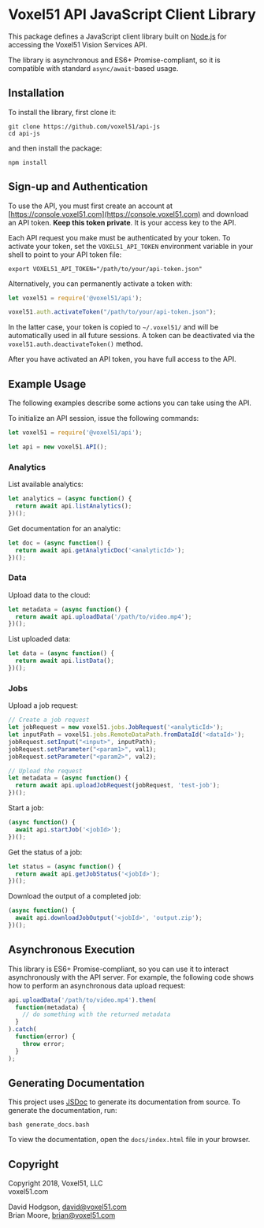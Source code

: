 # Voxel51 API JavaScript Client Library

This package defines a JavaScript client library built on
[Node.js](https://nodejs.org/en) for accessing the Voxel51 Vision Services API.

The library is asynchronous and ES6+ Promise-compliant, so it is compatible
with standard `async/await`-based usage.


## Installation

To install the library, first clone it:

```shell
git clone https://github.com/voxel51/api-js
cd api-js
```

and then install the package:

```shell
npm install
```


## Sign-up and Authentication

To use the API, you must first create an account at
[https://console.voxel51.com](https://console.voxel51.com) and download an API
token. **Keep this token private**. It is your access key to the API.

Each API request you make must be authenticated by your token. To activate your
token, set the `VOXEL51_API_TOKEN` environment variable in your shell to point
to your API token file:

```shell
export VOXEL51_API_TOKEN="/path/to/your/api-token.json"
```

Alternatively, you can permanently activate a token with:

```js
let voxel51 = require('@voxel51/api');

voxel51.auth.activateToken("/path/to/your/api-token.json");
```

In the latter case, your token is copied to `~/.voxel51/` and will be
automatically used in all future sessions. A token can be deactivated via the
`voxel51.auth.deactivateToken()` method.

After you have activated an API token, you have full access to the API.


## Example Usage

The following examples describe some actions you can take using the API.

To initialize an API session, issue the following commands:

```js
let voxel51 = require('@voxel51/api');

let api = new voxel51.API();
```

### Analytics

List available analytics:

```js
let analytics = (async function() {
  return await api.listAnalytics();
})();
```

Get documentation for an analytic:

```js
let doc = (async function() {
  return await api.getAnalyticDoc('<analyticId>');
})();
```

### Data

Upload data to the cloud:

```js
let metadata = (async function() {
  return await api.uploadData('/path/to/video.mp4');
})();
```

List uploaded data:

```js
let data = (async function() {
  return await api.listData();
})();
```

### Jobs

Upload a job request:

```js
// Create a job request
let jobRequest = new voxel51.jobs.JobRequest('<analyticId>');
let inputPath = voxel51.jobs.RemoteDataPath.fromDataId('<dataId>');
jobRequest.setInput("<input>", inputPath);
jobRequest.setParameter("<param1>", val1);
jobRequest.setParameter("<param2>", val2);

// Upload the request
let metadata = (async function() {
  return await api.uploadJobRequest(jobRequest, 'test-job');
})();
```

Start a job:

```js
(async function() {
  await api.startJob('<jobId>');
})();
```

Get the status of a job:

```js
let status = (async function() {
  return await api.getJobStatus('<jobId>');
})();
```

Download the output of a completed job:

```js
(async function() {
  await api.downloadJobOutput('<jobId>', 'output.zip');
})();
```


## Asynchronous Execution

This library is ES6+ Promise-compliant, so you can use it to interact
asynchronously with the API server. For example, the following code shows how
to perform an asynchronous data upload request:

```js
api.uploadData('/path/to/video.mp4').then(
  function(metadata) {
    // do something with the returned metadata
  }
).catch(
  function(error) {
    throw error;
  }
);
```


## Generating Documentation

This project uses [JSDoc](https://github.com/jsdoc3/jsdoc) to generate its
documentation from source. To generate the documentation, run:

```shell
bash generate_docs.bash
```

To view the documentation, open the `docs/index.html` file in your browser.


## Copyright

Copyright 2018, Voxel51, LLC<br>
voxel51.com

David Hodgson, david@voxel51.com<br>
Brian Moore, brian@voxel51.com
